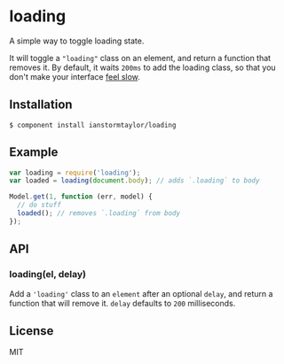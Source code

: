 # loading
  
  A simple way to toggle loading state.

  It will toggle a `"loading"` class on an element, and return a function that removes it. By default, it waits `200ms` to add the loading class, so that you don't make your interface [feel slow](http://www.mobify.com/blog/beginners-guide-to-perceived-performance/).

## Installation

    $ component install ianstormtaylor/loading

## Example

```js
var loading = require('loading');
var loaded = loading(document.body); // adds `.loading` to body

Model.get(1, function (err, model) {
  // do stuff  
  loaded(); // removes `.loading` from body
});
```

## API

### loading(el, delay)
  
  Add a `'loading'` class to an `element` after an optional `delay`, and return a function that will remove it. `delay` defaults to `200` milliseconds.

## License

  MIT
